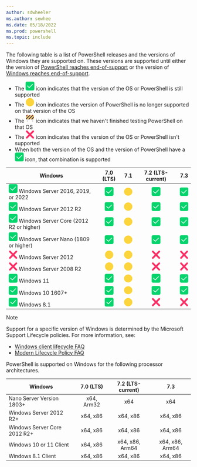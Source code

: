 ```yaml
---
author: sdwheeler
ms.author: sewhee
ms.date: 05/18/2022
ms.prod: powershell
ms.topic: include
---
```

<!-- markdownlint-disable first-line-h1 -->
The following table is a list of PowerShell releases and the versions of Windows they are supported
on. These versions are supported until either the version of
[PowerShell reaches end-of-support][lifecycle] or the version of
[Windows reaches end-of-support][eol-windows].

- The ![Supported][1] icon indicates that the version of the OS or PowerShell is still supported
- The ![Out of Support][4] icon indicates the version of PowerShell is no longer supported on that
  version of the OS
- The ![In Test][2] icon indicates that we haven't finished testing PowerShell on that OS
- The ![Not Supported][3] icon indicates that the version of the OS or PowerShell isn't supported
- When both the version of the OS and the version of PowerShell have a ![Supported][1] icon, that
  combination is supported

[1]: ../media/shared/check-mark-button_2705.svg
[2]: ../media/shared/construction-sign_1f6a7.svg
[3]: ../media/shared/cross-mark_274c.svg
[4]: ../media/shared/large-yellow-circle_1f7e1.svg

|                         Windows                         |      7.0 (LTS)       |         7.1          |  7.2 (LTS-current)  |         7.3         |
| ------------------------------------------------------- | :------------------: | :------------------: | :-----------------: | :-----------------: |
| ![Supported][1] Windows Server 2016, 2019, or 2022      |   ![Supported][1]    | ![Out of Support][4] |   ![Supported][1]   |   ![Supported][1]   |
| ![Supported][1] Windows Server 2012 R2                  |   ![Supported][1]    | ![Out of Support][4] |   ![Supported][1]   |   ![Supported][1]   |
| ![Supported][1] Windows Server Core (2012 R2 or higher) |   ![Supported][1]    | ![Out of Support][4] |   ![Supported][1]   |   ![Supported][1]   |
| ![Supported][1] Windows Server Nano (1809 or higher)    |   ![Supported][1]    | ![Out of Support][4] |   ![Supported][1]   |   ![Supported][1]   |
| ![Not Supported][3] Windows Server 2012                 | ![Out of Support][4] | ![Out of Support][4] | ![Not Supported][3] | ![Not Supported][3] |
| ![Not Supported][3] Windows Server 2008 R2              | ![Out of Support][4] | ![Out of Support][4] | ![Not Supported][3] | ![Not Supported][3] |
| ![Supported][1] Windows 11                              |   ![Supported][1]    | ![Out of Support][4] |   ![Supported][1]   |   ![Supported][1]   |
| ![Supported][1] Windows 10 1607+                        |   ![Supported][1]    | ![Out of Support][4] |   ![Supported][1]   |   ![Supported][1]   |
| ![Supported][1] Windows 8.1                             |   ![Supported][1]    | ![Out of Support][4] | ![Not Supported][3] | ![Not Supported][3] |

> [!NOTE]
> Support for a specific version of Windows is determined by the Microsoft Support Lifecycle
> policies. For more information, see:
>
> - [Windows client lifecycle FAQ][client-faq]
> - [Modern Lifecycle Policy FAQ][modern]

PowerShell is supported on Windows for the following processor architectures.

|           Windows            | 7.0 (LTS)  | 7.2 (LTS-current) | 7.3  |
| ---------------------------- | :--------: | :---------------: | :-------------: |
| Nano Server Version 1803+    | x64, Arm32 |        x64        |       x64       |
| Windows Server 2012 R2+      |  x64, x86  |     x64, x86      |    x64, x86     |
| Windows Server Core 2012 R2+ |  x64, x86  |     x64, x86      |    x64, x86     |
| Windows 10 or 11 Client      |  x64, x86  |  x64, x86, Arm64  | x64, x86, Arm64 |
| Windows 8.1 Client           |  x64, x86  |     x64, x86      |    x64, x86     |

[lifecycle]: /powershell/scripting/install/powershell-support-lifecycle
[eol-windows]: /lifecycle/products/?terms=Windows%20Server&products=windows
[client-faq]: /lifecycle/faq/windows
[modern]: /lifecycle/policies/modern
